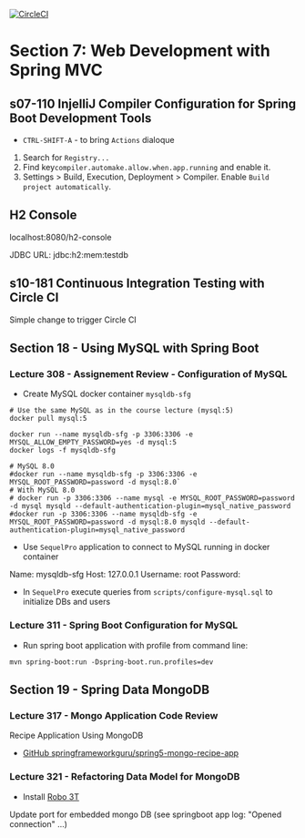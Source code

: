 [![CircleCI](https://dl.circleci.com/status-badge/img/gh/zakdim/spring5-reactive-mongo-recipe-app/tree/master.svg?style=svg)](https://dl.circleci.com/status-badge/redirect/gh/zakdim/spring5-reactive-mongo-recipe-app/tree/master)

# Section 7: Web Development with Spring MVC

## s07-110 InjelliJ Compiler Configuration for Spring Boot Development Tools

* `CTRL-SHIFT-A` - to bring `Actions` dialoque

1. Search for `Registry...`
2. Find key`compiler.automake.allow.when.app.running` and enable it.
3. Settings > Build, Execution, Deployment > Compiler. Enable `Build project automatically`.

## H2 Console

localhost:8080/h2-console

JDBC URL: jdbc:h2:mem:testdb

## s10-181 Continuous Integration Testing with Circle CI

Simple change to trigger Circle CI

## Section 18 - Using MySQL with Spring Boot

### Lecture 308 - Assignement Review - Configuration of MySQL

* Create MySQL docker container `mysqldb-sfg`

```
# Use the same MySQL as in the course lecture (mysql:5)
docker pull mysql:5

docker run --name mysqldb-sfg -p 3306:3306 -e MYSQL_ALLOW_EMPTY_PASSWORD=yes -d mysql:5
docker logs -f mysqldb-sfg

# MySQL 8.0
#docker run --name mysqldb-sfg -p 3306:3306 -e MYSQL_ROOT_PASSWORD=password -d mysql:8.0`
# With MySQL 8.0
# docker run -p 3306:3306 --name mysql -e MYSQL_ROOT_PASSWORD=password -d mysql mysqld --default-authentication-plugin=mysql_native_password 
#docker run -p 3306:3306 --name mysqldb-sfg -e MYSQL_ROOT_PASSWORD=password -d mysql:8.0 mysqld --default-authentication-plugin=mysql_native_password 
```

* Use `SequelPro` application to connect to MySQL running in docker container

Name: mysqldb-sfg
Host: 127.0.0.1
Username: root
Password:

* In `SequelPro` execute queries from `scripts/configure-mysql.sql` to initialize DBs and users

### Lecture 311 - Spring Boot Configuration for MySQL

* Run spring boot application with profile from command line:

``` 
mvn spring-boot:run -Dspring-boot.run.profiles=dev
```

## Section 19 - Spring Data MongoDB

### Lecture 317 - Mongo Application Code Review

Recipe Application Using MongoDB

* [GitHub springframeworkguru/spring5-mongo-recipe-app](https://github.com/springframeworkguru/spring5-mongo-recipe-app)


### Lecture 321 - Refactoring Data Model for MongoDB

* Install [Robo 3T](https://robomongo.org/)

Update port for embedded mongo DB (see springboot app log: "Opened connection" ...)